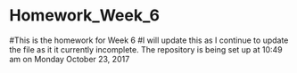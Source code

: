 # Homework_Week_6
#This is the homework for Week 6
#I will update this as I continue to update the file as it it currently incomplete. The repository is being set up at 10:49 am on Monday October 23, 2017
